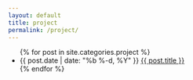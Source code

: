 ```yaml
---
layout: default
title: project
permalink: /project/
---
```


  <ul class="posts">
    {% for post in site.categories.project %}
      <li>
        <span class="post-date">{{ post.date | date: "%b %-d, %Y" }}</span>
        <a class="post-link" href="{{ post.url | prepend: site.baseurl }}">{{ post.title }}</a>
      </li>
    {% endfor %}
  </ul>